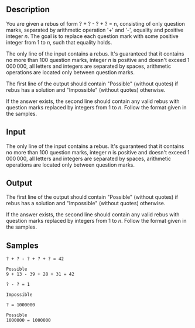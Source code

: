 ## Description

<div><p>You are given a rebus of form <span class="tex-font-style-tt">? + ? - ? + ? = n</span>, consisting of only question marks, separated by arithmetic operation '<span class="tex-font-style-tt">+</span>' and '<span class="tex-font-style-tt">-</span>', equality and positive integer <span class="tex-span"><i>n</i></span>. The goal is to replace each question mark with some positive integer from <span class="tex-span">1</span> to <span class="tex-span"><i>n</i></span>, such that equality holds.</p></div><div class="input-specification"><p>The only line of the input contains a rebus. It's guaranteed that it contains no more than <span class="tex-span">100</span> question marks, integer <span class="tex-span"><i>n</i></span> is positive and doesn't exceed <span class="tex-span">1 000 000</span>, all letters and integers are separated by spaces, arithmetic operations are located only between question marks.</p></div><div class="output-specification"><p>The first line of the output should contain "<span class="tex-font-style-tt">Possible</span>" (without quotes) if rebus has a solution and "<span class="tex-font-style-tt">Impossible</span>" (without quotes) otherwise.</p><p>If the answer exists, the second line should contain any valid rebus with question marks replaced by integers from <span class="tex-span">1</span> to <span class="tex-span"><i>n</i></span>. Follow the format given in the samples.</p></div>

## Input

<p>The only line of the input contains a rebus. It's guaranteed that it contains no more than <span class="tex-span">100</span> question marks, integer <span class="tex-span"><i>n</i></span> is positive and doesn't exceed <span class="tex-span">1 000 000</span>, all letters and integers are separated by spaces, arithmetic operations are located only between question marks.</p>

## Output

<p>The first line of the output should contain "<span class="tex-font-style-tt">Possible</span>" (without quotes) if rebus has a solution and "<span class="tex-font-style-tt">Impossible</span>" (without quotes) otherwise.</p><p>If the answer exists, the second line should contain any valid rebus with question marks replaced by integers from <span class="tex-span">1</span> to <span class="tex-span"><i>n</i></span>. Follow the format given in the samples.</p>

## Samples

```input1
? + ? - ? + ? + ? = 42

```

```output1
Possible
9 + 13 - 39 + 28 + 31 = 42

```






```input2
? - ? = 1

```

```output2
Impossible

```






```input3
? = 1000000

```

```output3
Possible
1000000 = 1000000

```



